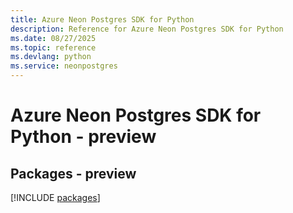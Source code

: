 ```yaml
---
title: Azure Neon Postgres SDK for Python
description: Reference for Azure Neon Postgres SDK for Python
ms.date: 08/27/2025
ms.topic: reference
ms.devlang: python
ms.service: neonpostgres
---
```

# Azure Neon Postgres SDK for Python - preview
## Packages - preview
[!INCLUDE [packages](neon-postgres-index.md)]